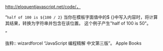 http://eloquentjavascript.net/code/，

“`half of 100 is ${100 / 2}`
当你在模板字面值中的$ {}中写入内容时，将计算其结果，转换为字符串并包含在该位置。 这个例子产生"half of 100 is 50"。

”

抜粋:: wizardforcel  “JavaScript 编程精解 中文第三版”。 Apple Books  
